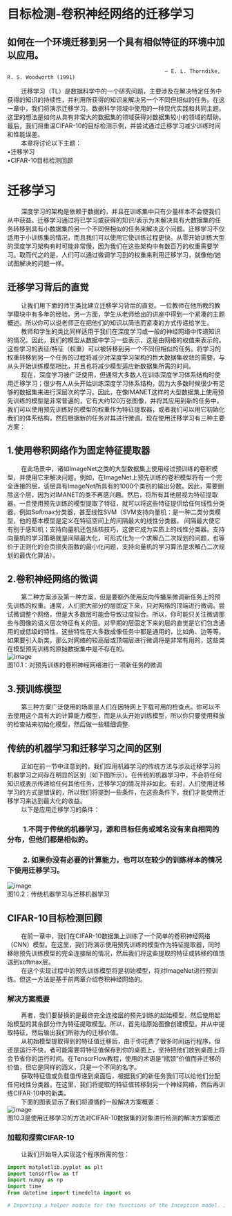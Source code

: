 # 目标检测-卷积神经网络的迁移学习<br>
## 如何在一个环境迁移到另一个具有相似特征的环境中加以应用。
                                                       – E. L. Thorndike, R. S. Woodworth (1991)
&emsp;&emsp; 迁移学习（TL）是数据科学中的一个研究问题，主要涉及在解决特定任务中获得的知识的持续性，并利用所获得的知识来解决另一个不同但相似的任务。在这一章中，我们将演示迁移学习。数据科学领域中使用的一种现代实践和共同主题。这里的想法是如何从具有非常大的数据集的领域获得对数据集较小的领域的帮助。最后，我们将重温CIFAR-10的目标检测示例，并尝试通过迁移学习减少训练时间和性能误差。<br>
&emsp;&emsp; 本章将讨论以下主题：<br>
     •迁移学习<br>
     •CIFAR-10目标检测回顾<br>
# 迁移学习<br>
&emsp;&emsp; 深度学习的架构是依赖于数据的，并且在训练集中只有少量样本不会使我们从中获益。迁移学习通过将已学习或获得的知识/表示为未解决具有大数据集的任务转移到具有小数据集的另一个不同但相似的任务来解决这个问题。迁移学习不仅适用于小训练集的情况，而且我们可以使用它使训练过程更快。从零开始训练大型的深度学习架构有时可能非常慢，因为我们在这些架构中有数百万的权重需要学习。取而代之的是，人们可以通过微调学习到的权重来利用迁移学习，就像他/她试图解决的问题一样。<br>
## 迁移学习背后的直觉<br>
&emsp;&emsp; 让我们用下面的师生类比建立迁移学习背后的直觉。一位教师在他所教的教学模块中有多年的经验。另一方面，学生从老师给出的讲座中得到一个紧凑的主题概述。所以你可以说老师正在把他们的知识以简洁而紧凑的方式传递给学生。<br>
&emsp;&emsp; 教师和学生的类比同样适用于我们在深度学习或一般的神经网络中传递知识的情况。因此，我们的模型从数据中学习一些表示，这是由网络的权值来表示的。这些学习的表征/特征（权重）可以被转移到另一个不同但相似的任务。将学习的权重转移到另一个任务的过程将减少对深度学习架构的巨大数据集收敛的需要，与从头开始训练模型相比，并且也将减少模型适应新数据集所需的时间。<br>
&emsp;&emsp; 现在，深度学习被广泛使用，但通常大多数人在训练深度学习体系结构时使用迁移学习；很少有人从头开始训练深度学习体系结构，因为大多数时候很少有足够的数据集来进行深层次的学习。因此，在像IMANET这样的大型数据集上使用预先训练的模型是非常普遍的，它有大约120万张图像，并将其应用到新的任务中。我们可以使用预先训练好的模型的权重作为特征提取器，或者我们可以用它初始化我们的体系结构，然后根据新的任务对其进行微调。现在使用迁移学习有三种主要方案：<br>
## 1.使用卷积网络作为固定特征提取器<br>
&emsp;&emsp; 在此场景中，诸如ImageNet之类的大型数据集上使用经过预训练的卷积模型，并使用它来解决问题。例如，在ImageNet上预先训练的卷积模型将有一个完全连接的层，该层具有ImageNet所具有的1000个类别的输出分数。因此，需要删除这个层，因为对IMANET的类不再感兴趣。然后，将所有其他层视为特征提取器。一旦使用预先训练的模型提取了特征，就可以将这些特征提供给任何线性分类器，例如Softmax分类器，甚至线性SVM（SVM支持向量机：是一种二类分类模型，他的基本模型是定义在特征空间上的间隔最大的线性分类器。 间隔最大使它有别于感知机；支持向量机还包括核技巧，这使它成为实质上的线性分类器。支持向量机的学习策略就是间隔最大化，可形式化为一个求解凸二次规划的问题，也等价于正则化的合页损失函数的最小化问题，支持向量机的学习算法是求解凸二次规划的最优化算法）。<br>
## 2.卷积神经网络的微调<br>
&emsp;&emsp; 第二种方案涉及第一种方案，但是要额外使用反向传播来微调新任务上的预先训练的权重。通常，人们把大部分的层固定下来，只对网络的顶端进行微调。尝试微调整个网络，但是大多数层可能会导致过度拟合。所以，你可能只关注微调那些与图像的语义层次特征有关的层。对早期的层固定下来的层的直觉是它们包含通用的或低级的特性，这些特性在大多数成像任务中都是通用的，比如角、边等等。如果要引入新类，那么对网络的较高层或顶端层进行微调将是非常有用的，这些类在模型预先训练的原始数据集中是不存在的。<br>
![image](https://github.com/computeryanjiusheng2018/infodlt/blob/master/content/chapter09/aq1.jpg)<br>
图10.1：对预先训练的卷积神经网络进行一项新任务的微调
## 3.预训练模型<br>
&emsp;&emsp; 第三种方案广泛使用的场景是人们在因特网上下载可用的检查点。你可以不去使用这个具有大的计算能力模型，而是从头开始训练模型，所以你只要使用释放的检查站来初始化模型，然后做一些精细调整.<br>
## 传统的机器学习和迁移学习之间的区别<br>
&emsp;&emsp; 正如在前一节中注意到的，我们应用机器学习的传统方法与涉及迁移学习的机器学习之间存在明显的区别（如下图所示）。在传统的机器学习中，不会将任何知识或表示传递给任何其他任务，迁移学习的情况并非如此。有时，人们使用迁移学习的方式是错误的，所以我们将提到一些条件，在这些条件下，我们才能使用迁移学习来达到最大化的收益。<br>
&emsp;&emsp; 以下是应用迁移学习的条件：<br>
### &emsp;&emsp; 1.不同于传统的机器学习，源和目标任务或域名没有来自相同的分布，但他们都是相似的。<br>
### &emsp;&emsp; 2. 如果你没有必要的计算能力，也可以在较少的训练样本的情况下使用迁移学习。<br>
![image](https://github.com/computeryanjiusheng2018/infodlt/blob/master/content/chapter09/ap2.jpg)<br>
图10.2：传统机器学习与迁移机器学习<br>
## CIFAR-10目标检测回顾<br>
&emsp;&emsp; 在前一章中，我们在CIFAR-10数据集上训练了一个简单的卷积神经网络（CNN）模型。在这里，我们将演示使用预先训练的模型作为特征提取器，同时移除预先训练模型的完全连接层的情况，然后我们将这些提取的特征或转移的值馈送到softmax层。<br>
&emsp;&emsp; 在这个实现过程中的预先训练模型将是初始模型，将对ImageNet进行预训练。但这一方法是基于前两章介绍卷积神经网络的。<br>
### 解决方案概要<br>
&emsp;&emsp; 再者，我们要替换的是最终完全连接层的预先训练的起始模型，然后使用起始模型的其余部分作为特征提取模型。所以，首先给原始图像创建模型，并从中提取特征，然后输出我们所称为的迁移价值。<br>
&emsp;&emsp; 从初始模型提取得到的特征值迁移后，由于你花费了很多时间运行程序，但还是运行不快，者可能需要将特征值保存到你的桌面上，坚持把他们放到桌面上将会节省你的运行时间。在TensorFlow教程，使用的术语是“瓶颈”价值而非迁移的价值，但它是同样的涵义，只是一个不同的名字。<br>
&emsp;&emsp; 获取特征值或负载值传递到桌面后，根据我们的新任务我们可以给他们分配任何线性分类器。在这里，我们将提取的特征值转移到另一个神经网络，然后再训练CIFAR-10中的新类。<br>
&emsp;&emsp; 下面的图表显示了我们将遵循的一般解决方案概要：<br>
![image](https://github.com/computeryanjiusheng2018/infodlt/blob/master/content/chapter09/ap3.JPG)<br>
图10.3是使用迁移学习的方法对CIFAR-10数据集的对象进行检测的解决方案概述<br>
### 加载和探索CIFAR-10<br>
&emsp;&emsp; 让我们开始导入实现这个程序所需的包：
```python %matplotlib inline
import matplotlib.pyplot as plt 
import tensorflow as tf
import numpy as np 
import time
from datetime import timedelta import os

# Importing a helper module for the functions of the Inception model. import inception


